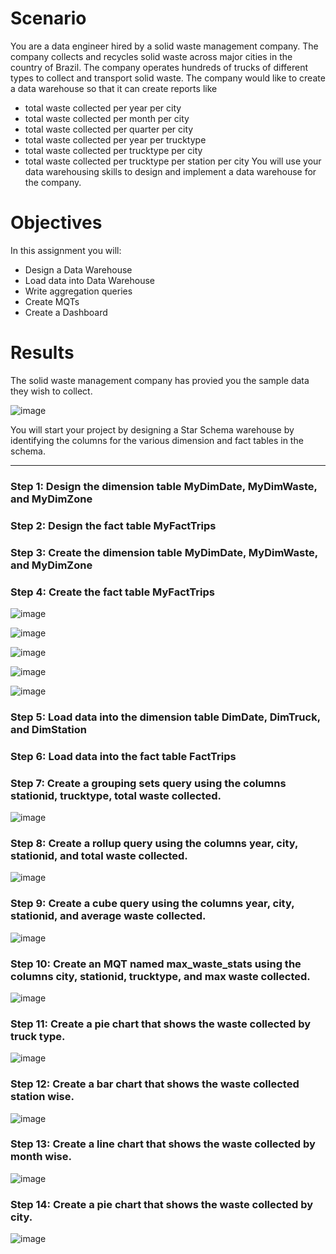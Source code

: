 # Scenario
You are a data engineer hired by a solid waste management company. The company collects and recycles solid waste across major cities in the country of Brazil. The company operates hundreds of trucks of different types to collect and transport solid waste. The company would like to create a data warehouse so that it can create reports like
- total waste collected per year per city
- total waste collected per month per city
- total waste collected per quarter per city
- total waste collected per year per trucktype
- total waste collected per trucktype per city
- total waste collected per trucktype per station per city
You will use your data warehousing skills to design and implement a data warehouse for the company.
# Objectives
In this assignment you will:
- Design a Data Warehouse
- Load data into Data Warehouse
- Write aggregation queries
- Create MQTs
- Create a Dashboard
# Results
The solid waste management company has provied you the sample data they wish to collect.

![image](https://github.com/getnkit/BI-Foundations-with-SQL-ETL-and-Data-Warehousing-Specialization/blob/6671ec380828d846ce243499ea8fcb5cee5b2b5f/Getting%20Started%20with%20Data%20Warehousing%20and%20BI%20Analytics/images/solid-waste-trips-new.png)

You will start your project by designing a Star Schema warehouse by identifying the columns for the various dimension and fact tables in the schema.

----------------------------------------------------------------------------------------------------------------------------------------------------------------------------

### Step 1: Design the dimension table MyDimDate, MyDimWaste, and MyDimZone
### Step 2: Design the fact table MyFactTrips
### Step 3: Create the dimension table MyDimDate, MyDimWaste, and MyDimZone
### Step 4: Create the fact table MyFactTrips

![image](https://github.com/getnkit/BI-Foundations-with-SQL-ETL-and-Data-Warehousing-Specialization/blob/2ec62edd604f9f394ea4e47ef70c2306baae8167/Getting%20Started%20with%20Data%20Warehousing%20and%20BI%20Analytics/images/5-MyDimDate.jpg)

![image](https://github.com/getnkit/BI-Foundations-with-SQL-ETL-and-Data-Warehousing-Specialization/blob/2ec62edd604f9f394ea4e47ef70c2306baae8167/Getting%20Started%20with%20Data%20Warehousing%20and%20BI%20Analytics/images/6-MyDimWaste.jpg)

![image](https://github.com/getnkit/BI-Foundations-with-SQL-ETL-and-Data-Warehousing-Specialization/blob/2ec62edd604f9f394ea4e47ef70c2306baae8167/Getting%20Started%20with%20Data%20Warehousing%20and%20BI%20Analytics/images/7-MyDimZone.jpg)

![image](https://github.com/getnkit/BI-Foundations-with-SQL-ETL-and-Data-Warehousing-Specialization/blob/2ec62edd604f9f394ea4e47ef70c2306baae8167/Getting%20Started%20with%20Data%20Warehousing%20and%20BI%20Analytics/images/8-MyFactTrips.jpg)

![image](https://github.com/getnkit/BI-Foundations-with-SQL-ETL-and-Data-Warehousing-Specialization/blob/6671ec380828d846ce243499ea8fcb5cee5b2b5f/Getting%20Started%20with%20Data%20Warehousing%20and%20BI%20Analytics/images/ERD.png)

### Step 5: Load data into the dimension table DimDate, DimTruck, and DimStation
### Step 6: Load data into the fact table FactTrips
### Step 7: Create a grouping sets query using the columns stationid, trucktype, total waste collected.

![image](https://github.com/getnkit/BI-Foundations-with-SQL-ETL-and-Data-Warehousing-Specialization/blob/2ec62edd604f9f394ea4e47ef70c2306baae8167/Getting%20Started%20with%20Data%20Warehousing%20and%20BI%20Analytics/images/13-groupingsets.jpg)

### Step 8: Create a rollup query using the columns year, city, stationid, and total waste collected.

![image](https://github.com/getnkit/BI-Foundations-with-SQL-ETL-and-Data-Warehousing-Specialization/blob/2ec62edd604f9f394ea4e47ef70c2306baae8167/Getting%20Started%20with%20Data%20Warehousing%20and%20BI%20Analytics/images/14-rollup.jpg)

### Step 9: Create a cube query using the columns year, city, stationid, and average waste collected.

![image](https://github.com/getnkit/BI-Foundations-with-SQL-ETL-and-Data-Warehousing-Specialization/blob/2ec62edd604f9f394ea4e47ef70c2306baae8167/Getting%20Started%20with%20Data%20Warehousing%20and%20BI%20Analytics/images/15-cube.jpg)

### Step 10: Create an MQT named max_waste_stats using the columns city, stationid, trucktype, and max waste collected.

![image](https://github.com/getnkit/BI-Foundations-with-SQL-ETL-and-Data-Warehousing-Specialization/blob/35f1cbed26f6bf4b22e547dd892766e1eaacbad0/Getting%20Started%20with%20Data%20Warehousing%20and%20BI%20Analytics/images/16-mqt.jpg)

### Step 11: Create a pie chart that shows the waste collected by truck type.

![image](https://github.com/getnkit/BI-Foundations-with-SQL-ETL-and-Data-Warehousing-Specialization/blob/35f1cbed26f6bf4b22e547dd892766e1eaacbad0/Getting%20Started%20with%20Data%20Warehousing%20and%20BI%20Analytics/images/17-pie.jpg)

### Step 12: Create a bar chart that shows the waste collected station wise.

![image](https://github.com/getnkit/BI-Foundations-with-SQL-ETL-and-Data-Warehousing-Specialization/blob/35f1cbed26f6bf4b22e547dd892766e1eaacbad0/Getting%20Started%20with%20Data%20Warehousing%20and%20BI%20Analytics/images/18-bar.jpg)

### Step 13: Create a line chart that shows the waste collected by month wise.

![image](https://github.com/getnkit/BI-Foundations-with-SQL-ETL-and-Data-Warehousing-Specialization/blob/35f1cbed26f6bf4b22e547dd892766e1eaacbad0/Getting%20Started%20with%20Data%20Warehousing%20and%20BI%20Analytics/images/19-line.jpg)

### Step 14: Create a pie chart that shows the waste collected by city.

![image](https://github.com/getnkit/BI-Foundations-with-SQL-ETL-and-Data-Warehousing-Specialization/blob/35f1cbed26f6bf4b22e547dd892766e1eaacbad0/Getting%20Started%20with%20Data%20Warehousing%20and%20BI%20Analytics/images/20-pie.jpg)






